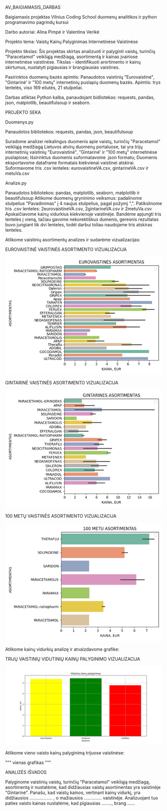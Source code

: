 AV_BAIGIAMASIS_DARBAS

Baigiamasis projektas Vilnius Coding School duomenų analitikos ir python programavimo pagrindų kursui

Darbo autoriai: Alina Pimpė ir Valentina Verikė

Projekto tema: Vaistų Kainų Palyginimas Internetinėse Vaistinėse

Projekto tikslas: Šis projektas skirtas analizuoti ir palyginti vaistų, turinčių "Paracetamol" veikliąją medžiagą,  asortimentą ir kainas  įvairiose internetinėse vaistinėse. 
Tikslas - identifikuoti arortimento ir kainų skirtumus, nustatyti pigiausias ir brangiausias vaistines.

Pasirinktos duomenų bazės apimtis: 
Panaudotos vaistinių "Eurovaistinė", "Gintarinė' ir "100 metų" internetinių puslapių duomenų bazės. 
Apimtis: trys lentelės, viso 169 eilutės, 21 stulpeliai.

Darbas atliktas Python kalba, panaudojant bidliotekas:  requests, pandas, json, matplotlib, beautifulsoup ir seaborn.

PROJEKTO SEKA

Duomenys.py

Panaudotos bibliotekos: requests, pandas, json, beautifulsoup 

Suradome analizei reikalingus duomenis apie vaistų, turinčių "Paracetamol" veikliąją medžiagą Lietuvos atvirų duomenų portaluose, 
tai yra trijų internetinių vaistinių "Eurovaistinė", "Gintarinė' ir "100 metų" internetinėse puslapiose;
Išsirinktus duomenis suformatavome .json formatu;
Duomenis eksportavome dataframe formatais kiekvienai vaistinei atskirai.
Suformavome tris .csv lenteles: eurovaistineVA.csv, gintarineVA.csv ir metuVa.csv

Analize.py

Panaudotos bibliotekos: pandas, matplotlib, seaborn, matplotlib ir beautifulsoup
Atlikome duomenų gryninimo veiksmus: padalinome stulpelius "Pavadinimas" į 4 naujus stulpelius, pagal požymį ",".
Patikslinome tris .csv lenteles: 2eurovaistineVA.csv, 2gintarineVA.csv ir 2metuVa.csv
Apskaičiavome kainų vidurkius kiekvienoje vaistinėje.
Bandėme apjungti tris lenteles į vieną, tačiau gavome nekorektiškus dumenis, geresnis rezultatas buvo jungiant tik dvi lenteles, 
todėl darbui toliau naudojame tris atskiras lenteles.

Atlikome vaistinių asortimentų analizes ir sudarėme vizualizacijas:



EUROVAISTINĖ VAISTINĖS ASORTIMENTO VIZUALIZACIJA

![img.png](img.png)

GINTARINĖ VAISTINĖS ASORTIMENTO VIZUALIZACIJA

![img_1.png](img_1.png)

100 METŲ VAISTINĖS ASORTIMENTO VIZUALIZACIJA

![img_2.png](img_2.png)




Atlikome kainų vidurkių analizę ir atvaizdavome grafike:

TRIJŲ VAISTINIŲ VIDUTINIŲ KAINŲ PALYGINIMO VIZUALIZACIJA

![img_5.png](img_5.png)

Atlikome vieno vaisto kainų palyginimą trijuose vaistinėse:


"""
vienas grafikas
"""

ANALIZĖS IŠVADOS

Palyginome vaistinių vaistų, turinčių "Paracetamol" veikliąją medžiagą, asortimentą ir nustatėme, kad didžiausias vaistų asortimentas yra  vaistinėje "Gintarinė".
Panašu, kad vaistų kainos, vertinant kainų vidurkį, yra didžiausios .................. , o mažiausios .............. vaistinėje. 
Analizuojant tuo paties vaisto kainas nustatėme, kad pigiausias   ........, brang ......

